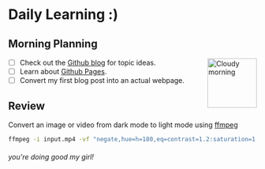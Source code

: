 # Daily Learning :)
## Morning Planning

<img alt="Cloudy morning" src="https://octodex.github.com/images/cloud.jpg" width="100" align="right">

- [ ] Check out the [Github blog](https://github.blog/) for topic ideas.
- [ ] Learn about [Github Pages](https://skills.github.com/#first-day-on-github).
- [ ] Convert my first blog post into an actual webpage.
## Review
Convert an image or video from dark mode to light mode using [ffmpeg](https://www.ffmpeg.org)

```bash
ffmpeg -i input.mp4 -vf "negate,hue=h=180,eq=contrast=1.2:saturation=1.1" output.mp4
```


###### you're doing good my girl!
